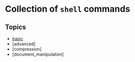 # Collection of `shell` commands

## Topics

- [basic]
- [advanced]
- [compression]
- [document_manipulation]

[basic]: ./basic
[advances]: ./basic
